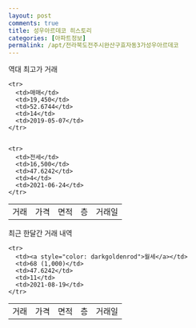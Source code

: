 ```yaml
---
layout: post
comments: true
title: 성우아르데코 히스토리
categories: [아파트정보]
permalink: /apt/전라북도전주시완산구효자동3가성우아르데코
---
```


역대 최고가 거래
<table class="sortable">
    <tr>
      <td>거래</td>
      <td>가격</td>
      <td>면적</td>
      <td>층</td>
      <td>거래일</td>
    </tr>
    
    <tr>
      <td>매매</td>
      <td>19,450</td>
      <td>52.6744</td>
      <td>14</td>
      <td>2019-05-07</td>
    </tr>
        
    
    <tr>
      <td>전세</td>
      <td>16,500</td>
      <td>47.6242</td>
      <td>4</td>
      <td>2021-06-24</td>
    </tr>
        
    
</table>

최근 한달간 거래 내역

<font size='small'>
<table class="sortable">
    <tr>
      <td>거래</td>
      <td>가격</td>
      <td>면적</td>
      <td>층</td>
      <td>거래일</td>
    </tr>

    <tr>
      <td><a style="color: darkgoldenrod">월세</a></td>
      <td>68 (1,000)</td>
      <td>47.6242</td>
      <td>11</td>
      <td>2021-08-19</td>
    </tr>
      
</table>
</font>


